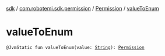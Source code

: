 [sdk](../../index.md) / [com.robotemi.sdk.permission](../index.md) / [Permission](index.md) / [valueToEnum](./value-to-enum.md)

# valueToEnum

`@JvmStatic fun valueToEnum(value: `[`String`](https://kotlinlang.org/api/latest/jvm/stdlib/kotlin/-string/index.html)`): `[`Permission`](index.md)
